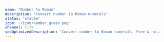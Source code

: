```yaml
---
name: "Number to Roman"
description: "Convert number to Roman numerals"
status: "stable"
icon: "/icon/number_green.png"
channel: life
seoOptimizedDescription: "Convert number to Roman numerals. Free & no ads."
---
```

